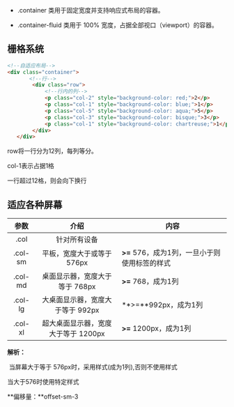 - .container 类用于固定宽度并支持响应式布局的容器。

- .container-fluid 类用于 100% 宽度，占据全部视口（viewport）的容器。

## 栅格系统

```html
<!--自适应布局-->
<div class="container">
       <!--行-->
        <div class="row">
            <!--行内的列-->
            <p class="col-2" style="background-color: red;">2</p>
            <p class="col-1" style="background-color: blue;">1</p>
            <p class="col-5" style="background-color: aqua;">5</p>
            <p class="col-3" style="background-color: bisque;">3</p>
            <p class="col-1" style="background-color: chartreuse;">1</p>
        </div>
   </div>
```

row将一行分为12列，每列等分。

col-1表示占据1格

一行超过12格，则会向下换行

## 适应各种屏幕

|  参数   |                介绍                 | 内容                                          |
| :-----: | :---------------------------------: | --------------------------------------------- |
|  .col   |            针对所有设备             |                                               |
| .col-sm |     平板，宽度大于或等于 576px      | **>=** 576，成为1列，一旦小于则使用标签的样式 |
| .col-md |   桌面显示器，宽度大于等于 768px    | **>=** 768，成为1列                           |
| .col-lg |  大桌面显示器，宽度大于等于 992px   | **>=**992px，成为1列                          |
| .col-xl | 超大桌面显示器，宽度大于等于 1200px | **>=** 1200px，成为1列                        |

**解析：**

​	当屏幕大于等于 576px时，采用样式(成为1列),否则不使用样式

当大于576时使用特定样式

**偏移量：**offset-sm-3

